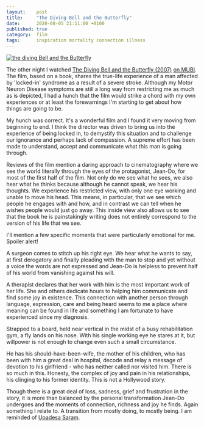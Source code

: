 ```yaml
---
layout:    post
title:     "The Diving Bell and the Butterfly"
date:      2020-08-05 21:11:00 +0100
published: true
category:  film
tags:      inspiration mortality connection illness
---
```

[![the diving Bell and the Butterfly](https://i.pinimg.com/originals/57/e2/c3/57e2c395b6b82d1ae3a76505bf32f0b4.jpg)](https://www.imdb.com/title/tt0401383/)

The other night I watched [The Diving Bell and the Butterfly (2007)](https://www.imdb.com/title/tt0401383/) [on MUBI](https://mubi.com/films/the-diving-bell-and-the-butterfly). The film, based on a book, shares the true-life experience of a man affected by 'locked-in' syndrome as a result of a severe stroke. Although my Motor Neuron Disease symptoms are still a long way from restricting me as much as is depicted, I had a hunch that the film would strike a chord with my own experiences or at least the forewarnings I'm starting to get about how things are going to be.

My hunch was correct. It's a wonderful film and I found it very moving from beginning to end. I think the director was driven to bring us into the experience of being locked in, to demystify this situation and to challenge our ignorance and perhaps lack of compassion. A supreme effort has been made to understand, accept and communicate what this man is going through.

Reviews of the film mention a daring approach to cinematography where we see the world literally through the eyes of the protagonist, Jean-Do, for most of the first half of the film. Not only do we see what he sees, we also hear what he thinks because although he cannot speak, we hear his thoughts. We experience his restricted view, with only one eye working and unable to move his head. This means, in particular, that we see which people he engages with and how, and in contrast we can tell when he wishes people would just go away. This inside view also allows us to see that the book he is painstakingly writing does not entirely correspond to the version of his life that we see.

I'll mention a few specific moments that were particularly emotional for me. Spoiler alert!

A surgeon comes to stitch up his right eye. We hear what he wants to say, at first derogatory and finally pleading with the man to stop and yet without a voice the words are not expressed and Jean-Do is helpless to prevent half of his world from vanishing against his will.

A therapist declares that her work with him is the most important work of her life. She and others dedicate hours to helping him communicate and find some joy in existence. This connection with another person through language, expression, care and being heard seems to me a place where meaning can be found in life and something I am fortunate to have experienced since my diagnosis.

Strapped to a board, held near vertical in the midst of a busy rehabilitation gym, a fly lands on his nose. With his single working eye he stares at it, but willpower is not enough to change even such a small circumstance.

He has his should-have-been-wife, the mother of his children, who has been with him a great deal in hospital, decode and relay a message of devotion to his girlfriend - who has neither called nor visited him. There is so much in this. Honesty, the complex of joy and pain in his relationships, his clinging to his former identity. This is not a Hollywood story.

Though there is a great deal of loss, sadness, grief and frustration in the story, it is more than balanced by the personal transformation Jean-Do undergoes and the moments of connection, richness and joy he finds. Again something I relate to. A transition from mostly doing, to mostly being. I am reminded of [Upadesa Saram](https://tomdas.com/2019/03/25/ramana-maharshi-upadesa-saram-the-essence-of-the-teachings/).